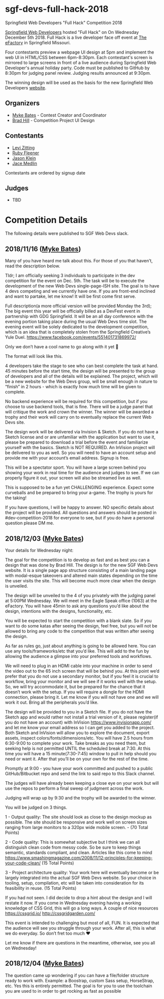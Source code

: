 # sgf-devs-full-hack-2018
Springfield Web Developers "Full Hack" Competition 2018

[Springfield Web Developers](http://sgfwebdevs.com/) hosted "Full Hack" on On Wednesday December 5th 2018. Full Hack is a live developer face off event at [The eFactory](https://efactory.missouristate.edu/) in Springfield Missouri.

Four contestants preview a webpage UI design at 5pm and implement the web UI in HTML/CSS between 6pm-8:30pm. Each contestant's screen is mirrored to large screens in front of a live audience during Springfield Web Developer's annual holiday party. Code must be published to GitHub by 8:30pm for judging panel review. Judging results announced at 9:30pm. 

The winning design will be used as the basis for the new Springfield Web Developers [website](http://sgfwebdevs.com).

## Organizers

* [Myke Bates](https://github.com/mykebates) - Contest Creator and Coordinator
* [Brad Hill](https://github.com/bradhilldesign) - Competition Project UI Design

## Contestants

* [Levi Zitting](https://github.com/glitchedmob)
* [Ruby Fleener](https://twitter.com/rubyfleener)
* [Jason Klein](https://github.com/jason-klein)
* [Jace Medlin](https://github.com/footjohnson)

Contestants are ordered by signup date

## Judges

* TBD

# Competition Details

The following details were published to SGF Web Devs slack.

## 2018/11/16 ([Myke Bates](https://github.com/mykebates))

Many of you have heard me talk about this. For those of you that haven’t, read the description below.

Tldr;
I am officially seeking 3 individuals to participate in the dev competition for the event on Dec. 5th. The task will be to execute the development of the new Web Devs single-page-ISH site. The goal is to have 4 devs competing and we currently have one. If you are front-end inclined and want to partake, let me know! It will be first come first serve.


Full description(a more official version will be provided Monday the 3rd);
The big event this year will be officially billed as a DevFest event in partnership with GDG Springfield. It will be an all day conference with the evening portion taking place during the usual Web Devs time slot. The evening event will be solely dedicated to the development competition, which is an idea that is completely stolen from the Springfield Creative’s Yule Duel. https://www.facebook.com/events/551401731869972/

Only we don’t have a cool name to go along with it yet :slightly_smiling_face:

The format will look like this.

4 developers take the stage to see who can best complete the task at hand. 45 minutes before the start time, the design will be presented to the group of developers and all of the details will be explained. The project, which will be a new website for the Web Devs group, will be small enough in nature to “finish” in 2 hours - which is exactly how much time will be given to complete.

No backend experience will be required for this competition, but if you choose to use backend tools, that is fine. There will be a judge panel that will critique the work and crown the winner. The winner will be awarded a trophy and their work will carry on to eventually replace the current Web Devs site.

The design work will be delivered via Invision & Sketch. If you do not have a Sketch license and or are unfamiliar with the application but want to use it, please be prepared to download a trial before the event and familiarize yourself with the basics. Sketch is NOT REQUIRED. An InVision project will be delivered to you as well. So you will need to have an account setup and provide me with your account’s email address. Signup is free.

This will be a spectator sport. You will have a large screen behind you showing your work in real time for the audience and judges to see. If we can properly figure it out, your screen will also be streamed live as well.

This is supposed to be a fun yet CHALLENGING experience. Expect some curveballs and be prepared to bring your a-game. The trophy is yours for the taking!

If you have questions, I will be happy to answer. NO specific details about the project will be provided. All questions and answers should be posted in #dev-competition-2018 for everyone to see, but if you do have a personal question please DM me.

## 2018/12/03 ([Myke Bates](https://github.com/mykebates))

Your details for Wednesday night:

The goal for the competition is to develop as fast and as best you can a design that was done by Brad Hill. The design is for the new SGF Web Devs website. It is a single page app structure consisting of a main landing page with modal-esque takeovers and altered main states depending on the time the user visits the site. This will become much more clear when the design is unveiled.

The design will be unveiled to the 4 of you privately with the judging panel at 5:00PM Wednesday. We will meet in the Eagle Speak office (1063) at the eFactory. You will have 45min to ask any questions you’d like about the design, intentions with the designs, functionality, etc.

You will be expected to start the competition with a blank slate. So if you want to do some katas after seeing the design, feel free, but you will not be allowed to bring any code to the competition that was written after seeing the design.

As far as rules go, just about anything is going to be allowed here. You can use any tools/frameworks/etc that you’d like. This will add to the fun by allowing the audience a glimpse into your preferred tools and workflows.

We will need to plug in an HDMI cable into your machine in order to send the video out to the 65 inch screen that will be behind you. At this point we’d prefer that you do not use a secondary monitor, but if you feel it is crucial to workflow, bring your monitor and we will see if it works well with the setup. So, we will try accommodate it, but be prepared for the chance that it doesn’t work with the setup. If you will require a dongle for the HDMI connection, please bring it. Let me know if you will not have one and we will work it out. Bring all the peripherals you’d like.

The design will be provided to you in a Sketch file. If you do not have the Sketch app and would rather not install a trial version of it, please register(if you do not have an account) with InVision https://www.invisionapp.com/ and let me know your email address so I can get you added to the project. Both Sketch and InVision will allow you to explore the document, export assets, inspect colors/fonts/dimensions/etc.
You will have 2.5 hours from 6:30-9:00 to complete your work. Take breaks as you need them, but seeking help is not permitted UNTIL the scheduled break at 7:30. At this time you will have a 15 minute(7:30-7:45) window to pull in help should you need or want it. After that you’ll be on your own for the rest of the time.

Promptly at 9:00 - you have your work committed and pushed to a public GitHub/Bitbucket repo and send the link to said repo to this Slack channel.

The judges will have already been keeping a close eye on your work but will use the repos to perform a final sweep of judgment across the work.

Judging will wrap up by 9:30 and the trophy will be awarded to the winner.

You will be judged on 3 things.

1 - Output quality: The site should look as close to the design mockup as possible. The site should be responsive and work well on screen sizes ranging from large monitors to a 320px wide mobile screen. - (70 Total Points)

2 - Code quality: This is somewhat subjective but I think we can all distinguish clean code from messy code. So be sure to keep things semantic, standards compliant, and clean. Articles like this come to mind https://www.smashingmagazine.com/2008/11/12-principles-for-keeping-your-code-clean/ (15 Total Points)

3 - Project architecture quality: Your work here will eventually become or be largely integrated into the actual SGF Web Devs website. So your choice in tooling, setup, compilation, etc will be taken into consideration for its feasibility in reuse. (15 Total Points)

If you had not seen. I did decide to drop a hint about the design and I will restate it now. If you come in Wednesday evening having a working knowledge of CSS Grid, this will go a long ways. A couple of nice resources
https://cssgrid.io/
http://cssgridgarden.com/

This event is intended to challenging but most of all, FUN. It is expected that the audience will see you struggle through your work. After all, this is what we do everyday. So don’t fret too much :heart:

Let me know if there are questions in the meantime, otherwise, see you all on Wednesday!

## 2018/12/04 ([Myke Bates](https://github.com/mykebates))

The question came up wondering if you can have a file/folder structure ready to work with. Example: a Boostrap, custom Sass setup, HorseStrap, etc. Yes this is entirely permitted. The goal is for you to use the toolchain you are used to in order to get rocking as fast as possible
